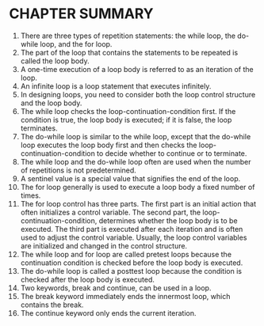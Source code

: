 # CHAPTER SUMMARY
1. There are three types of repetition statements: the while loop, the do-while loop, and the for loop.
2. The part of the loop that contains the statements to be repeated is called the loop body.
3. A one-time execution of a loop body is referred to as an iteration of the loop.
4. An infinite loop is a loop statement that executes infinitely.
5. In designing loops, you need to consider both the loop control structure and the loop body.
6. The while loop checks the loop-continuation-condition first. If the condition is true, the loop body is executed; if it is false, the loop terminates.
7. The do-while loop is similar to the while loop, except that the do-while loop executes the loop body first and then checks the loop-continuation-condition to decide whether to continue or to terminate.
8. The while loop and the do-while loop often are used when the number of repetitions is not predetermined.
9. A sentinel value is a special value that signifies the end of the loop.
10. The for loop generally is used to execute a loop body a fixed number of times.
11. The for loop control has three parts. The first part is an initial action that often initializes a control variable. The second part, the loop-continuation-condition, determines whether the loop body is to be executed. The third part is executed after each iteration and is often used to adjust the control variable. Usually, the loop control variables are initialized and changed in the control structure.
12. The while loop and for loop are called pretest loops because the continuation condition is checked before the loop body is executed.
13. The do-while loop is called a posttest loop because the condition is checked after the loop body is executed.
14. Two keywords, break and continue, can be used in a loop.
15. The break keyword immediately ends the innermost loop, which contains the break.
16. The continue keyword only ends the current iteration.
